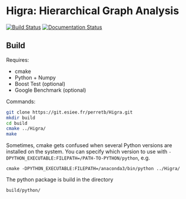 

# Higra: Hierarchical Graph Analysis

[![Build Status](https://travis-ci.org/PerretB/Higra.svg?branch=master)](https://travis-ci.org/PerretB/Higra) 
[![Documentation Status](https://readthedocs.org/projects/higra/badge/?version=latest)](https://higra.readthedocs.io/en/latest/?badge=latest)
 

## Build

Requires:

* cmake 
* Python + Numpy
* Boost Test (optional)
* Google Benchmark (optional)

Commands:

```bash
git clone https://git.esiee.fr/perretb/Higra.git
mkdir build
cd build
cmake ../Higra/
make
```

Sometimes, cmake gets confused when several Python versions are installed on the system.
You can specify which version to use with `-DPYTHON_EXECUTABLE:FILEPATH=/PATH-TO-PYTHON/python`, e.g.

```
cmake -DPYTHON_EXECUTABLE:FILEPATH=/anaconda3/bin/python ../Higra/
```

The python package is build in the directory

```
build/python/
```
